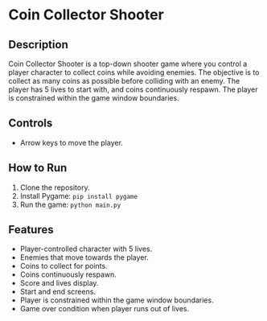 # Coin Collector Shooter

## Description
Coin Collector Shooter is a top-down shooter game where you control a player character to collect coins while avoiding enemies. The objective is to collect as many coins as possible before colliding with an enemy. The player has 5 lives to start with, and coins continuously respawn. The player is constrained within the game window boundaries.

## Controls
- Arrow keys to move the player.

## How to Run
1. Clone the repository.
2. Install Pygame: `pip install pygame`
3. Run the game: `python main.py`

## Features
- Player-controlled character with 5 lives.
- Enemies that move towards the player.
- Coins to collect for points.
- Coins continuously respawn.
- Score and lives display.
- Start and end screens.
- Player is constrained within the game window boundaries.
- Game over condition when player runs out of lives.
